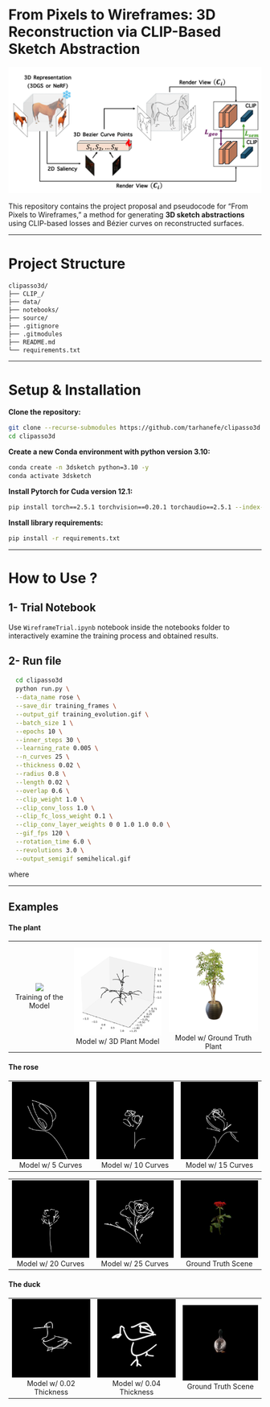# From Pixels to Wireframes: 3D Reconstruction via CLIP-Based Sketch Abstraction

<p align="center">
  <img src="assets/pipeline.png" width=700px />
</p>

This repository contains the project proposal and pseudocode for “From Pixels to Wireframes,” a method for generating **3D sketch abstractions** using CLIP-based losses and Bézier curves on reconstructed surfaces.

---

# Project Structure

```
clipasso3d/
├── CLIP_/                    
├── data/
├── notebooks/
├── source/
├── .gitignore
├── .gitmodules
├── README.md
└── requirements.txt
```

---

# Setup & Installation

**Clone the repository:**
   ```bash
   git clone --recurse-submodules https://github.com/tarhanefe/clipasso3d.git
   cd clipasso3d
   ```

**Create a new Conda environment with python version 3.10:**
   ```bash
   conda create -n 3dsketch python=3.10 -y
   conda activate 3dsketch
   ```
**Install Pytorch for Cuda version 12.1:**
   ```bash
   pip install torch==2.5.1 torchvision==0.20.1 torchaudio==2.5.1 --index-url https://download.pytorch.org/whl/cu121
   ```

**Install library requirements:**
   ```bash
   pip install -r requirements.txt
   ```
---
# How to Use ? 

## 1- Trial Notebook

Use ```WireframeTrial.ipynb```  notebook inside the notebooks folder to interactively examine the training process and obtained results.

## 2- Run file 

```bash
  cd clipasso3d
  python run.py \
  --data_name rose \
  --save_dir training_frames \
  --output_gif training_evolution.gif \
  --batch_size 1 \
  --epochs 10 \
  --inner_steps 30 \
  --learning_rate 0.005 \
  --n_curves 25 \
  --thickness 0.02 \
  --radius 0.8 \
  --length 0.02 \
  --overlap 0.6 \
  --clip_weight 1.0 \
  --clip_conv_loss 1.0 \
  --clip_fc_loss_weight 0.1 \
  --clip_conv_layer_weights 0 0 1.0 1.0 0.0 \
  --gif_fps 120 \
  --rotation_time 6.0 \
  --revolutions 3.0 \
  --output_semigif semihelical.gif
```
where 


---

## Examples

#### The plant 


<table align="center">
  <tr>
    <td align="center"><img src="assets/tree.gif" width="250px"><br>Training of the Model</td>
    <td align="center"><img src="assets/tree.png" width="250px"><br>Model w/ 3D Plant Model</td>
    <td align="center"><img src="assets/tree_gt.png" width="250px"><br>Model w/ Ground Truth Plant</td>
  </tr>
</table>


#### The rose 

<table align="center">
  <tr>
    <td align="center"><img src="assets/rose_5.gif" width="200px"><br>Model w/ 5 Curves</td>
    <td align="center"><img src="assets/rose_10.gif" width="200px"><br>Model w/ 10 Curves</td>
    <td align="center"><img src="assets/rose_15.gif" width="200px"><br>Model w/ 15 Curves</td>
  </tr>
</table>
<table align="center">
  <tr>
    <td align="center"><img src="assets/rose_20.gif" width="200px"><br>Model w/ 20 Curves</td>
    <td align="center"><img src="assets/rose_25.gif" width="200px"><br>Model w/ 25 Curves</td>
    <td align="center"><img src="assets/rose_gt.gif" width="200px"><br>Ground Truth Scene</td>
  </tr>
</table>


#### The duck 

<table align="center">
  <tr>
    <td align="center"><img src="assets/duck_002.gif" width="200px"><br>Model w/ 0.02 Thickness</td>
    <td align="center"><img src="assets/duck_004.gif" width="200px"><br>Model w/ 0.04 Thickness</td>
    <td align="center"><img src="assets/duck_gt.gif" width="200px"><br>Ground Truth Scene</td>
  </tr>
</table>
</table>

